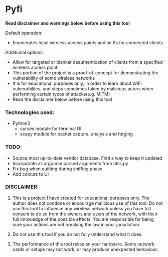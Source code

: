 # Pyfi

**Read disclaimer and warnings below before using this tool**

Default operation:
- Enumerates local wireless access points and sniffs for connected clients

Additional options:
- Allow for targeted or blanket deauthentication of clients from a specified wireless access point
- This portion of the project is a proof-of-concept for demonstrating the vulnerability of some wireless networks 
- It is for educational purposes only, in order to learn about
WiFi vulnerabilites, and steps sometimes taken by malicious actors when performing certain types of attacks(e.g.
MITM)
- Read the disclaimer below before using this tool

### Technologies used:

- Python3
    - curses module for terminal UI
    - scapy module for packet capture, analysis and forging

### TODO:
- Source most up-to-date vendor database. Find a way to keep it updated
- Incorporate all argparse parsed arguments from utils.py
- Fix bug when quitting during sniffing phase
- Add colours to UI

### DISCLAIMER:

1. This is a project I have created for educational purposes only.
The author does not condone or encourage malicious use of this tool.
Do not use this tool to influence any wireless network unless you have
full consent to do so from the owners and users of the network,
with their full knowledge of the possible effects. You are responsible for being sure your actions are not breaking the law in your jurisdiction.

2. Do not use this tool if you do not fully understand what it does.

3. The performance of this tool relies on your hardware. 
Some network cards or setups may not work, or may produce unexpected behaviour.


